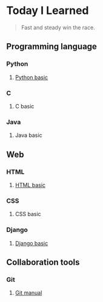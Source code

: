 # Today I Learned

> Fast and steady win the race.
>



## Programming language

### Python

1. [Python basic](study/python/python-basic.md)



### C

1. C basic



### Java

1. Java basic



## Web

### HTML

1. [HTML basic](study/web/html-basic.md)



### CSS

1. CSS basic

   

### Django

1. [Django basic](study/web/django-basic.md)



## Collaboration tools

### Git

1. [Git manual](study/collaboration-tools/git.md)

